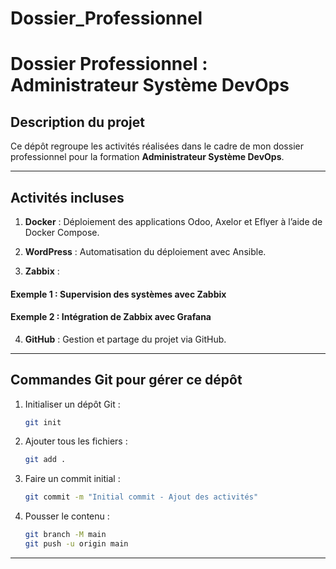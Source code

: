 # Dossier_Professionnel
# Dossier Professionnel : Administrateur Système DevOps

## Description du projet

Ce dépôt regroupe les activités réalisées dans le cadre de mon dossier professionnel pour la formation **Administrateur Système DevOps**.

---

## Activités incluses

1. **Docker** : Déploiement des applications Odoo, Axelor et Eflyer à l’aide de Docker Compose.
   

2. **WordPress** : Automatisation du déploiement avec Ansible.
   

3. **Zabbix** : 
#### Exemple 1 : Supervision des systèmes avec Zabbix   
#### Exemple 2 : Intégration de Zabbix avec Grafana

4. **GitHub** : Gestion et partage du projet via GitHub.
   

---

## Commandes Git pour gérer ce dépôt

1. Initialiser un dépôt Git :
    ```bash
    git init
    ```

2. Ajouter tous les fichiers :
    ```bash
    git add .
    ```

3. Faire un commit initial :
    ```bash
    git commit -m "Initial commit - Ajout des activités"
    ```


4. Pousser le contenu :
    ```bash
    git branch -M main
    git push -u origin main
    ```

---

